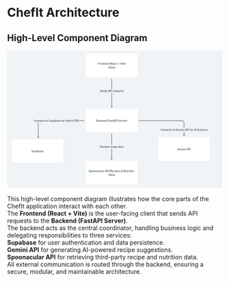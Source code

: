 # ChefIt Architecture

## High-Level Component Diagram

![High-Level Architecture](./High%20Level%20Component%20Diagram.png)

This high-level component diagram illustrates how the core parts of the ChefIt application interact with each other.  
The **Frontend (React + Vite)** is the user-facing client that sends API requests to the **Backend (FastAPI Server)**.  
The backend acts as the central coordinator, handling business logic and delegating responsibilities to three services:  
**Supabase** for user authentication and data persistence.  
**Gemini API** for generating AI-powered recipe suggestions.  
**Spoonacular API** for retrieving third-party recipe and nutrition data.  
All external communication is routed through the backend, ensuring a secure, modular, and maintainable architecture.
